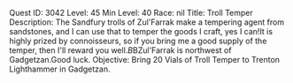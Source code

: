 Quest ID: 3042
Level: 45
Min Level: 40
Race: nil
Title: Troll Temper
Description: The Sandfury trolls of Zul'Farrak make a tempering agent from sandstones, and I can use that to temper the goods I craft, yes I can!It is highly prized by connoisseurs, so if you bring me a good supply of the temper, then I'll reward you well.$B$BZul'Farrak is northwest of Gadgetzan.Good luck.
Objective: Bring 20 Vials of Troll Temper to Trenton Lighthammer in Gadgetzan.
